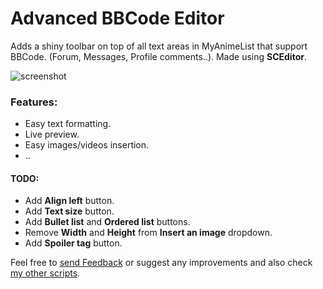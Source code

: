# Advanced BBCode Editor
Adds a shiny toolbar on top of all text areas in MyAnimeList that support BBCode. (Forum, Messages, Profile comments..). Made using **SCEditor**.

![screenshot][3]

### Features:
  * Easy text formatting.
  * Live preview.
  * Easy images/videos insertion.
  * ..

#### TODO:
  * Add **Align left** button.
  * Add **Text size** button.
  * Add **Bullet list** and **Ordered list** buttons.
  * Remove **Width** and **Height** from **Insert an image** dropdown.
  * Add **Spoiler tag** button.
  
Feel free to [send Feedback][1] or suggest any improvements and also check [my other scripts][2].

  [1]: https://greasyfork.org/scripts/370335/feedback
  [2]: https://greasyfork.org/users/152412
  [3]: https://github.com/Skqnder/userscripts-collection/raw/master/MyAnimeList%20Advanced%20BBCode%20Editor/screenshot.png
